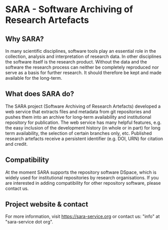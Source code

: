 # SARA - Software Archiving of Research Artefacts

## Why SARA?
In many scientific disciplines, software tools play an essential role in the collection, analysis and interpretation of research data. In other disciplines the software itself is the research product. Without the data and the software the research process can neither be completely reproduced nor serve as a basis for further research. It should therefore be kept and made available for the long-term. 

## What does SARA do?
The SARA project (Software Archiving of Research Artefacts) developed a web service that extracts files and metadata from git repositories and pushes them into an archive for long-term availability and institutional repository for publication. The web service has many helpful features, e.g. the easy inclusion of the development history (in whole or in part) for long term availability, the selection of certain branches only, etc. Published research artefacts receive a persistent identifier (e.g. DOI, URN) for citation and credit.

## Compatibility
At the moment SARA supports the repository software DSpace, which is widely used for institutional repositories by research organisations. If you are interested in adding compatibility for other repository software, please contact us.

## Project website & contact
For more information, visit https://sara-service.org or contact us: "info" at "sara-service dot org".
